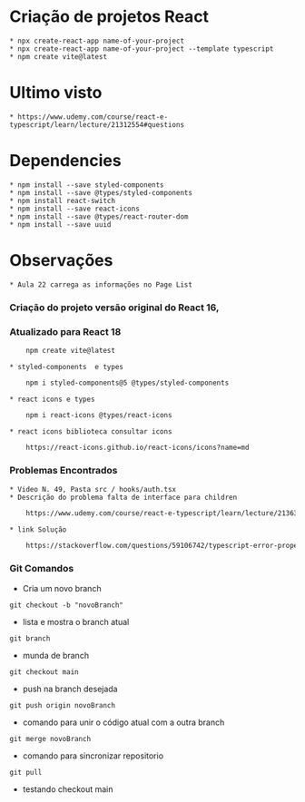 # Criação de projetos React
    * npx create-react-app name-of-your-project
    * npx create-react-app name-of-your-project --template typescript
    * npm create vite@latest
# Ultimo visto
    * https://www.udemy.com/course/react-e-typescript/learn/lecture/21312554#questions
# Dependencies
    * npm install --save styled-components
    * npm install --save @types/styled-components
    * npm install react-switch
    * npm install --save react-icons
    * npm install --save @types/react-router-dom
    * npm install --save uuid
# Observações
    * Aula 22 carrega as informações no Page List

### Criação do projeto versão original do React 16, 
### Atualizado para React 18
```sh
    npm create vite@latest
```
    * styled-components  e types
```sh
    npm i styled-components@5 @types/styled-components
```
    * react icons e types
```sh
    npm i react-icons @types/react-icons
```
    * react icons biblioteca consultar icons
```sh
    https://react-icons.github.io/react-icons/icons?name=md
```

### Problemas Encontrados
    * Video N. 49, Pasta src / hooks/auth.tsx
    * Descrição do problema falta de interface para children
```sh
    https://www.udemy.com/course/react-e-typescript/learn/lecture/21363954#overview
```
    * link Solução
```sh
    https://stackoverflow.com/questions/59106742/typescript-error-property-children-does-not-exist-on-type-reactnode
```

### Git Comandos

* Cria um novo branch
```
git checkout -b "novoBranch"
```

* lista e mostra o branch atual
```
git branch
```

* munda de branch
```
git checkout main
```

* push na branch desejada
```
git push origin novoBranch
```

* comando para unir o código atual com a outra branch
```
git merge novoBranch
```

* comando para sincronizar repositorio
```
git pull
```

* testando checkout main
